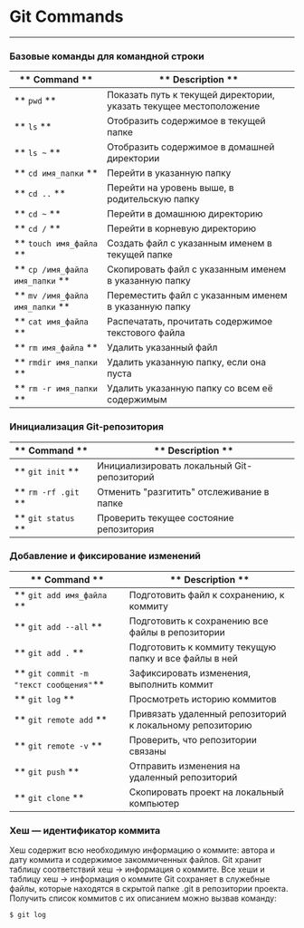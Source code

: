# Git Commands

-------------

### Базовые команды для командной строки

|**              Command       **|**                            Description                        **|
|--------------------------------|-------------------------------------------------------------------|
|** `pwd`                      **| Показать путь к текущей директории, указать текущее местоположение|
|** `ls`                       **| Отобразить содержимое в текущей папке                             |
|** `ls ~`                     **| Отобразить содержимое в домашней директории                       |
|** `cd имя_папки`             **| Перейти в указанную папку                                         |
|** `cd ..`                    **| Перейти на уровень выше, в родительскую папку                     |
|** `cd ~`                     **| Перейти в домашнюю директорию                                     |
|** `cd /`                     **| Перейти в корневую директорию                                     |
|** `touch имя_файла`          **| Создать файл с указанным именем в текущей папке                   |
|** `cp /имя_файла имя_папки`  **| Скопировать файл с указанным именем в указанную папку             |
|** `mv /имя_файла имя_папки`  **| Переместить файл с указанным именем в указанную папку             |
|** `cat имя_файла`            **| Распечатать, прочитать содержимое текстового файла                |
|** `rm имя_файла`             **| Удалить указанный файл                                            |
|** `rmdir имя_папки`          **| Удалить указанную папку, если она пуста                           |
|** `rm -r имя_папки`          **| Удалить указанную папку со всем её содержимым                     |


### Инициализация Git-репозитория

  
|**                 Command   **|**                          Description                **|
|-------------------------------|---------------------------------------------------------|
|** `git init`                **| Инициализировать локальный Git-репозиторий              |
|** `rm -rf .git`             **| Отменить "разгитить" отслеживание в папке               |
|** `git status`              **| Проверить текущее состояние репозитория                 |



### Добавление и фиксирование изменений


|**                Command           **|**                    Description                      **|
|--------------------------------------|---------------------------------------------------------|
|** `git add имя_файла`              **| Подготовить файл к сохранению, к коммиту                |
|** `git add --all`                  **| Подготовить к сохранению все файлы в репозитории        |
|** `git add .`                      **| Подготовить к коммиту текущую папку и все файлы в ней   |
|** `git commit -m "текст сообщения"`**| Зафиксировать изменения, выполнить коммит               |
|** `git log`                        **| Просмотреть историю коммитов                            |
|** `git remote add`                 **| Привязать удаленный репозиторий к локальному репозиторию|
|** `git remote -v`                  **| Проверить, что репозитории связаны                      |
|** `git push`                       **| Отправить изменения на удаленный репозиторий            |
|** `git clone`                      **| Скопировать проект на локальный компьютер               |



### Хеш — идентификатор коммита


Хеш содержит всю необходимую информацию о коммите: автора и дату коммита и содержимое закоммиченных файлов.
Git хранит таблицу соответствий хеш → информация о коммите. 
Все хеши и таблицу хеш → информация о коммите Git сохраняет в служебные файлы, которые находятся в скрытой папке .git в репозитории проекта.
Получить список коммитов с их описанием можно вызвав команду: 
```BASH
$ git log
```





